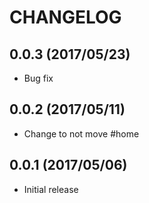 # CHANGELOG

## 0.0.3 (2017/05/23)

* Bug fix

## 0.0.2 (2017/05/11)

* Change to not move #home

## 0.0.1 (2017/05/06)

* Initial release
